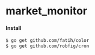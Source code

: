 # market_monitor


#### Install
``` bash
$ go get github.com/fatih/color
$ go get github.com/robfig/cron
```